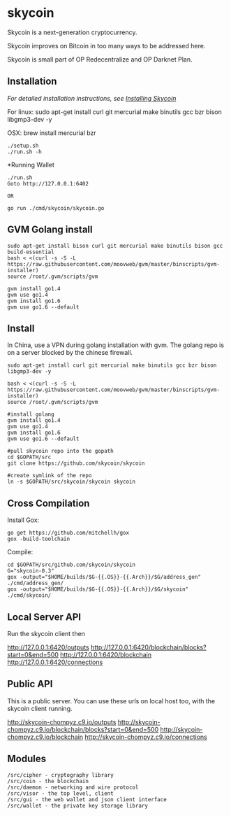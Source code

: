 skycoin
=======

Skycoin is a next-generation cryptocurrency.

Skycoin improves on Bitcoin in too many ways to be addressed here.

Skycoin is small part of OP Redecentralize and OP Darknet Plan.

Installation
------------

*For detailed installation instructions, see [Installing Skycoin](../../wiki/Installation)*

For linux:
sudo apt-get install curl git mercurial make binutils gcc bzr bison libgmp3-dev -y

OSX:
brew install mercurial bzr

```
./setup.sh
./run.sh -h
```

*Running Wallet

```
./run.sh
Goto http://127.0.0.1:6402

OR

go run ./cmd/skycoin/skycoin.go
```

GVM Golang install
---

```
sudo apt-get install bison curl git mercurial make binutils bison gcc build-essential
bash < <(curl -s -S -L https://raw.githubusercontent.com/moovweb/gvm/master/binscripts/gvm-installer)
source /root/.gvm/scripts/gvm

gvm install go1.4
gvm use go1.4
gvm install go1.6
gvm use go1.6 --default
```

Install
---

In China, use a VPN during golang installation with gvm. The golang repo is on a server blocked by the chinese firewall.

```
sudo apt-get install curl git mercurial make binutils gcc bzr bison libgmp3-dev -y

bash < <(curl -s -S -L https://raw.githubusercontent.com/moovweb/gvm/master/binscripts/gvm-installer)
source /root/.gvm/scripts/gvm

#install golang
gvm install go1.4
gvm use go1.4
gvm install go1.6
gvm use go1.6 --default

#pull skycoin repo into the gopath
cd $GOPATH/src
git clone https://github.com/skycoin/skycoin

#create symlink of the repo
ln -s $GOPATH/src/skycoin/skycoin skycoin
```



Cross Compilation
---

Install Gox:
```
go get https://github.com/mitchellh/gox
gox -build-toolchain
```

Compile:
```
cd $GOPATH/src/github.com/skycoin/skycoin
G="skycoin-0.3"
gox -output="$HOME/builds/$G-{{.OS}}-{{.Arch}}/$G/address_gen" ./cmd/address_gen/
gox -output="$HOME/builds/$G-{{.OS}}-{{.Arch}}/$G/skycoin" ./cmd/skycoin/
```

Local Server API
----

Run the skycoin client then

http://127.0.0.1:6420/outputs
http://127.0.0.1:6420/blockchain/blocks?start=0&end=500
http://127.0.0.1:6420/blockchain
http://127.0.0.1:6420/connections

Public API
----

This is a public server. You can use these urls on local host too, with the skycoin client running.

http://skycoin-chompyz.c9.io/outputs
http://skycoin-chompyz.c9.io/blockchain/blocks?start=0&end=500
http://skycoin-chompyz.c9.io/blockchain
http://skycoin-chompyz.c9.io/connections

Modules
-----

```
/src/cipher - cryptography library
/src/coin - the blockchain
/src/daemon - networking and wire protocol
/src/visor - the top level, client
/src/gui - the web wallet and json client interface
/src/wallet - the private key storage library
```
